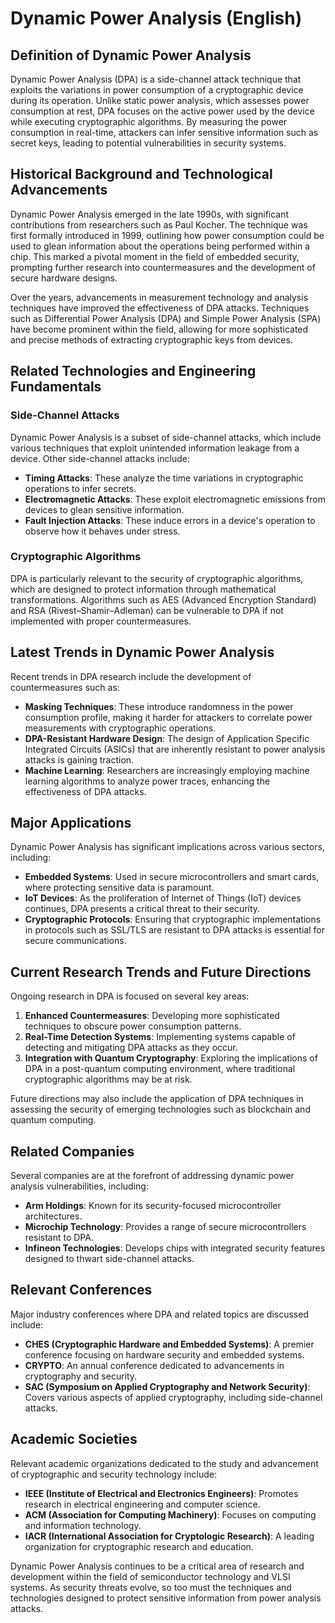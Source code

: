 # Dynamic Power Analysis (English)

## Definition of Dynamic Power Analysis

Dynamic Power Analysis (DPA) is a side-channel attack technique that exploits the variations in power consumption of a cryptographic device during its operation. Unlike static power analysis, which assesses power consumption at rest, DPA focuses on the active power used by the device while executing cryptographic algorithms. By measuring the power consumption in real-time, attackers can infer sensitive information such as secret keys, leading to potential vulnerabilities in security systems.

## Historical Background and Technological Advancements

Dynamic Power Analysis emerged in the late 1990s, with significant contributions from researchers such as Paul Kocher. The technique was first formally introduced in 1999, outlining how power consumption could be used to glean information about the operations being performed within a chip. This marked a pivotal moment in the field of embedded security, prompting further research into countermeasures and the development of secure hardware designs.

Over the years, advancements in measurement technology and analysis techniques have improved the effectiveness of DPA attacks. Techniques such as Differential Power Analysis (DPA) and Simple Power Analysis (SPA) have become prominent within the field, allowing for more sophisticated and precise methods of extracting cryptographic keys from devices.

## Related Technologies and Engineering Fundamentals

### Side-Channel Attacks

Dynamic Power Analysis is a subset of side-channel attacks, which include various techniques that exploit unintended information leakage from a device. Other side-channel attacks include:

- **Timing Attacks**: These analyze the time variations in cryptographic operations to infer secrets.
- **Electromagnetic Attacks**: These exploit electromagnetic emissions from devices to glean sensitive information.
- **Fault Injection Attacks**: These induce errors in a device's operation to observe how it behaves under stress.

### Cryptographic Algorithms

DPA is particularly relevant to the security of cryptographic algorithms, which are designed to protect information through mathematical transformations. Algorithms such as AES (Advanced Encryption Standard) and RSA (Rivest–Shamir–Adleman) can be vulnerable to DPA if not implemented with proper countermeasures.

## Latest Trends in Dynamic Power Analysis

Recent trends in DPA research include the development of countermeasures such as:

- **Masking Techniques**: These introduce randomness in the power consumption profile, making it harder for attackers to correlate power measurements with cryptographic operations.
- **DPA-Resistant Hardware Design**: The design of Application Specific Integrated Circuits (ASICs) that are inherently resistant to power analysis attacks is gaining traction.
- **Machine Learning**: Researchers are increasingly employing machine learning algorithms to analyze power traces, enhancing the effectiveness of DPA attacks.

## Major Applications

Dynamic Power Analysis has significant implications across various sectors, including:

- **Embedded Systems**: Used in secure microcontrollers and smart cards, where protecting sensitive data is paramount.
- **IoT Devices**: As the proliferation of Internet of Things (IoT) devices continues, DPA presents a critical threat to their security.
- **Cryptographic Protocols**: Ensuring that cryptographic implementations in protocols such as SSL/TLS are resistant to DPA attacks is essential for secure communications.

## Current Research Trends and Future Directions

Ongoing research in DPA is focused on several key areas:

1. **Enhanced Countermeasures**: Developing more sophisticated techniques to obscure power consumption patterns.
2. **Real-Time Detection Systems**: Implementing systems capable of detecting and mitigating DPA attacks as they occur.
3. **Integration with Quantum Cryptography**: Exploring the implications of DPA in a post-quantum computing environment, where traditional cryptographic algorithms may be at risk.

Future directions may also include the application of DPA techniques in assessing the security of emerging technologies such as blockchain and quantum computing.

## Related Companies

Several companies are at the forefront of addressing dynamic power analysis vulnerabilities, including:

- **Arm Holdings**: Known for its security-focused microcontroller architectures.
- **Microchip Technology**: Provides a range of secure microcontrollers resistant to DPA.
- **Infineon Technologies**: Develops chips with integrated security features designed to thwart side-channel attacks.

## Relevant Conferences

Major industry conferences where DPA and related topics are discussed include:

- **CHES (Cryptographic Hardware and Embedded Systems)**: A premier conference focusing on hardware security and embedded systems.
- **CRYPTO**: An annual conference dedicated to advancements in cryptography and security.
- **SAC (Symposium on Applied Cryptography and Network Security)**: Covers various aspects of applied cryptography, including side-channel attacks.

## Academic Societies

Relevant academic organizations dedicated to the study and advancement of cryptographic and security technology include:

- **IEEE (Institute of Electrical and Electronics Engineers)**: Promotes research in electrical engineering and computer science.
- **ACM (Association for Computing Machinery)**: Focuses on computing and information technology.
- **IACR (International Association for Cryptologic Research)**: A leading organization for cryptographic research and education.

Dynamic Power Analysis continues to be a critical area of research and development within the field of semiconductor technology and VLSI systems. As security threats evolve, so too must the techniques and technologies designed to protect sensitive information from power analysis attacks.